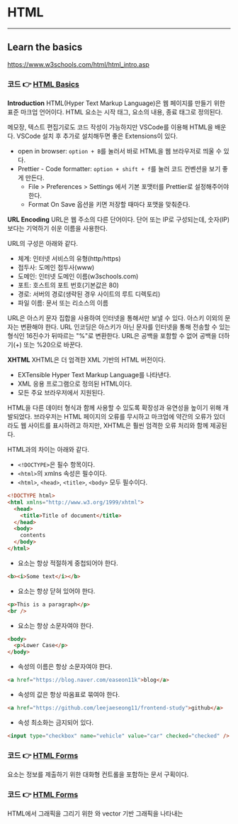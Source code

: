# HTML

---

## Learn the basics

https://www.w3schools.com/html/html_intro.asp

### 코드 👉 [HTML Basics](https://github.com/leejaeseong11/frontend-study/tree/main/HTML/HTML%20Basics)

**Introduction**
HTML(Hyper Text Markup Language)은 웹 페이지를 만들기 위한 표준 마크업 언어이다. HTML 요소는 시작 태그, 요소의 내용, 종료 태그로 정의된다.

메모장, 텍스트 편집기로도 코드 작성이 가능하지만 VSCode를 이용해 HTML을 배운다. VSCode 설치 후 추가로 설치해두면 좋은 Extensions이 있다.

- open in browser: `option + B`를 눌러서 바로 HTML을 웹 브라우저로 띄울 수 있다.
- Prettier - Code formatter: `option + shift + f`를 눌러 코드 컨벤션을 보기 좋게 만든다.
  - File > Preferences > Settings 에서 기본 포맷터를 Prettier로 설정해주어야 한다.
  - Format On Save 옵션을 키면 저장할 때마다 포맷을 맞춰준다.

**URL Encoding**
URL은 웹 주소의 다른 단어이다.
단어 또는 IP로 구성되는데, 숫자(IP)보다는 기억하기 쉬운 이름을 사용한다.

URL의 구성은 아래와 같다.

- 체계: 인터넷 서비스의 유형(http/https)
- 접두사: 도메인 접두사(www)
- 도메인: 인터넷 도메인 이름(w3schools.com)
- 포트: 호스트의 포트 번호(기본값은 80)
- 경로: 서버의 경로(생략된 경우 사이트의 루트 디렉토리)
- 파일 이름: 문서 또는 리소스의 이름

URL은 아스키 문자 집합을 사용하여 인터넷을 통해서만 보낼 수 있다.
아스키 이외의 문자는 변환해야 한다.
URL 인코딩은 아스키가 아닌 문자를 인터넷을 통해 전송할 수 있는 형식인 16진수가 뒤따르는 "%"로 변환한다.
URL은 공백을 포함할 수 없어 공백을 더하기(+) 또는 %20으로 바꾼다.

**XHTML**
XHTML은 더 엄격한 XML 기반의 HTML 버전이다.

- EXTensible Hyper Text Markup Language를 나타낸다.
- XML 응용 프로그램으로 정의된 HTML이다.
- 모든 주요 브라우저에서 지원된다.

HTML을 다른 데이터 형식과 함께 사용할 수 있도록 확장성과 유연성을 높이기 위해 개발되었다.
브라우저는 HTML 페이지의 오류를 무시하고 마크업에 약간의 오류가 있더라도 웹 사이트를 표시하려고 하지만, XHTML은 훨씬 엄격한 오류 처리와 함께 제공된다.

HTML과의 차이는 아래와 같다.

- `<!DOCTYPE>`은 필수 항목이다.
- `<html>`의 xmlns 속성은 필수이다.
- `<html>`, `<head>`, `<title>`, `<body>` 모두 필수이다.

```html
<!DOCTYPE html>
<html xmlns="http://www.w3.org/1999/xhtml">
  <head>
    <title>Title of document</title>
  </head>
  <body>
    contents
  </body>
</html>
```

- 요소는 항상 적절하게 중첩되어야 한다.

```html
<b><i>Some text</i></b>
```

- 요소는 항상 닫혀 있어야 한다.

```html
<p>This is a paragraph</p>
<br />
```

- 요소는 항상 소문자여야 한다.

```html
<body>
  <p>Lower Case</p>
</body>
```

- 속성의 이름은 항상 소문자여야 한다.

```html
<a href="https://blog.naver.com/easeon11k">blog</a>
```

- 속성의 값은 항상 따옴표로 묶여야 한다.

```html
<a href="https://github.com/leejaeseong11/frontend-study">github</a>
```

- 속성 최소화는 금지되어 있다.

```html
<input type="checkbox" name="vehicle" value="car" checked="checked" />
```

### 코드 👉 [HTML Forms](https://github.com/leejaeseong11/frontend-study/tree/main/HTML/HTML%20Basics/HTML%20Forms)

<form> 요소는 정보를 제출하기 위한 대화형 컨트롤을 포함하는 문서 구획이다.

### 코드 👉 [HTML Forms]()

HTML에서 그래픽을 그리기 위한 <canvas>와 vector 기반 그래픽을 나타내는 <svg>를 다룬다.
